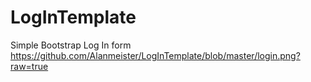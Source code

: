 # LogInTemplate
Simple Bootstrap Log In form
https://github.com/Alanmeister/LogInTemplate/blob/master/login.png?raw=true

